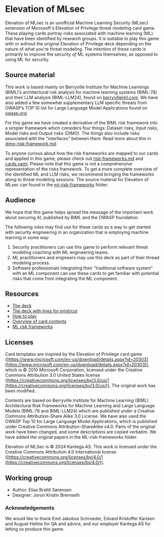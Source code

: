 # Elevation of MLsec
Elevation of MLsec is an unofficial Machine Learning Security (MLsec) extension of Microsoft's Elevation of Privilege threat modeling card game. These playing cards portray risks associated with machine learning (ML) that have been identified by research groups. It is suitable to play this game with or without the original Elevation of Privilege deck depending on the nature of what you're threat modeling. The intention of these cards is primarily to improve the security *of* ML systems themselves, as opposed to using ML for security.


## Source material

This work is based mainly on Berryville Institute for Machine Learnings (BIML)’s architectural risk analysis for machine learning systems (BIML-78) and their LLM analysis (BIML-LLM24), found on [berryvilleiml.com](https://berryvilleiml.com). We have also added a few somewhat supplementary LLM specific threats from OWASP’s TOP 10 list for Large Language Model Applications found on [owasp.org](https://owasp.org/www-project-top-10-for-large-language-model-applications/).


For this game we have created a derivative of the BIML risk framework into a simpler framework which considers four things: Dataset risks, Input risks, Model risks and Output risks (DIMO). The things also include risks associated with the "interfaces" between them. Read more about this in [dimo-risk-framework.md](./dimo-risk-framework.md).

To anyone curious about how the risk frameworks are mapped to our cards and applied in this game, please check out [risk-frameworks.md](./ml-risk-frameworks/risk-frameworks.md) and [cards.yaml](cards.yaml). Please note that this game is *not* a comprehensive representation of the risks framework. To get a more complete overview of the identified ML and LLM risks, we recommend bringing the frameworks along to threat modeling sessions. The source material for Elevation of MLsec can found in the [ml-risk-frameworks](./ml-risk-frameworks/) folder.

## Audience

We hope that this game helps spread the message of the important work about securing AI, published by BIML and the OWASP foundation. 

The following roles may find use for these cards as a way to get started with security engineering in an organization that is employing machine learning in some way:
1) Security practitioners can use this game to perform relevant threat modeling coaching with ML engineering teams. 
2) ML practitioners and engineers may use this deck as part of their thread modeling process. 
3) Software professionals integrating their "traditional software system" with an ML component can use these cards to get familiar with potential risks that come from integrating the ML component.

## Resources

- [The deck](./elevation-of-MLsec-cards.pdf)
- [The deck with lines for print/cut](./print-ready/elevation-of-MLsec-print-ready-lined.pdf)
- [How to play](./how-to-play.md)
- [Overview of card contents](./cards.yaml)
- [ML risk frameworks](./ml-risk-frameworks/risk-frameworks.md)

## Licenses

Card templates are inspired by the Elevation of Privilege card game ([https://www.microsoft.com/en-us/download/details.aspx?id=20303](https://www.microsoft.com/en-us/download/details.aspx?id=20303)), which is © 2010 Microsoft Corporation, licensed under the Creative Commons Attribution 3.0 United States license ([https://creativecommons.org/licenses/by/3.0/us/](https://creativecommons.org/licenses/by/3.0/us/)). The original work has been modified. 

Contents are based on Berryville Institute for Machine Learning (BIML) Architectural Risk Frameworks for Machine Learning and Large Language Models (BIML-78 and BIML-LLM24) which are published under a Creative Commons Attribution-Share Alike 3.0 License. We have also used the OWASP Top 10 for Large Language Model Applications, which is  published under Creative Commons Attribution-ShareAlike v4.0. Parts of the original work have been changed, and some descriptions are copied verbatim. We have added the original papers in the ML-risk-frameworks folder.

Elevation of MLSec is © 2024 Kantega AS. This work is licensed under the Creative Commons Attribution 4.0 International license ([https://creativecommons.org/licenses/by/4.0/](https://creativecommons.org/licenses/by/4.0/)).

## Working group
- Author: Elias Brattli Sørensen
- Designer: Jorun Kristin Bremseth

### Acknowledgements
We would like to thank Emil Jakobus Schroeder, Edvard Kristoffer Karlsen and August Heltne for QA and advice, and our employer Kantega AS for letting us produce this game.


